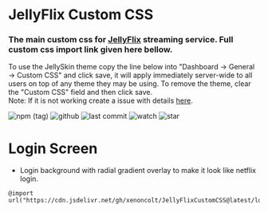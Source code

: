 # JellyFlix Custom CSS
### The main custom css for [JellyFlix](https://stream.jellyflix.ga) streaming service. Full custom css import link given here bellow. 

To use the JellySkin theme copy the line below into "Dashboard -> General -> Custom CSS" and click save, it will apply immediately server-wide to all users on top of any theme they may be using. To remove the theme, clear the "Custom CSS" field and then click save. <br> Note: If it is not working create a issue with details [here](https://github.com/xenoncolt/JellyFlixCustomCSS/issues).

![npm (tag)](https://img.shields.io/github/package-json/v/xenoncolt/JellyFlixCustomCSS?color=darkblue&style=plastic) ![github](https://img.shields.io/github/license/xenoncolt/JellyFlixCustomcss?style=plastic) ![last commit](https://img.shields.io/github/last-commit/xenoncolt/JellyFlixCustomCSS?style=plastic) ![watch](https://img.shields.io/github/watchers/xenoncolt/jellyflixcustomcss?style=plastic) ![star](https://img.shields.io/github/stars/xenoncolt/jellyflixcustomcss?style=social)


# Login Screen 
- Login background with radial gradient overlay to make it look like netflix login.

```
@import url("https://cdn.jsdelivr.net/gh/xenoncolt/JellyFlixCustomCSS@latest/loginPage.css");
```
